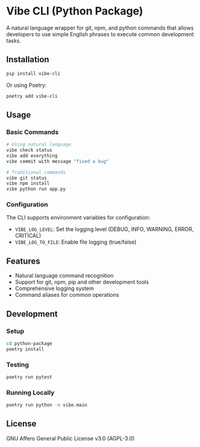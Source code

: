 # Vibe CLI (Python Package)

A natural language wrapper for git, npm, and python commands that allows developers to use simple English phrases to execute common development tasks.

## Installation

```bash
pip install vibe-cli
```

Or using Poetry:

```bash
poetry add vibe-cli
```

## Usage

### Basic Commands

```bash
# Using natural language
vibe check status
vibe add everything
vibe commit with message "fixed a bug"

# Traditional commands
vibe git status
vibe npm install
vibe python run app.py
```

### Configuration

The CLI supports environment variables for configuration:
- `VIBE_LOG_LEVEL`: Set the logging level (DEBUG, INFO, WARNING, ERROR, CRITICAL)
- `VIBE_LOG_TO_FILE`: Enable file logging (true/false)

## Features

- Natural language command recognition
- Support for git, npm, pip and other development tools
- Comprehensive logging system
- Command aliases for common operations

## Development

### Setup

```bash
cd python-package
poetry install
```

### Testing

```bash
poetry run pytest
```

### Running Locally

```bash
poetry run python -m vibe.main
```

## License

GNU Affero General Public License v3.0 (AGPL-3.0)
